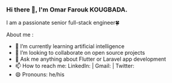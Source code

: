 ### Hi there 👋, I'm Omar Farouk KOUGBADA.

I am a passionate senior full-stack engineer🍀

About me :
- 🌱 I’m currently learning artificial intelligence
- 👯 I’m looking to collaborate on open source projects
- 💬 Ask me anything about Flutter or Laravel app development
- 📫 How to reach me: LinkedIn: | Gmail: | Twitter:
- 😄 Pronouns: he/his
